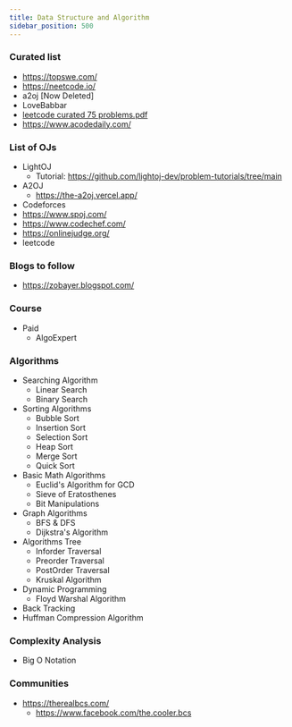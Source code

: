 ```yaml
---
title: Data Structure and Algorithm
sidebar_position: 500
---
```


### Curated list

- https://topswe.com/
- https://neetcode.io/
- a2oj [Now Deleted]
- LoveBabbar
- [leetcode curated 75 problems.pdf](leetcode%20curated%2075%20problems.pdf)
- https://www.acodedaily.com/

### List of OJs

- LightOJ
  - Tutorial: https://github.com/lightoj-dev/problem-tutorials/tree/main
- A2OJ
  - https://the-a2oj.vercel.app/
- Codeforces
- https://www.spoj.com/
- https://www.codechef.com/
- https://onlinejudge.org/
- leetcode

### Blogs to follow

- https://zobayer.blogspot.com/

### Course

- Paid
  - AlgoExpert

### Algorithms

- Searching Algorithm
  - Linear Search
  - Binary Search
- Sorting Algorithms
  - Bubble Sort
  - Insertion Sort
  - Selection Sort
  - Heap Sort
  - Merge Sort
  - Quick Sort
- Basic Math Algorithms
  - Euclid's Algorithm for GCD
  - Sieve of Eratosthenes
  - Bit Manipulations
- Graph Algorithms
  - BFS & DFS
  - Dijkstra's Algorithm
- Algorithms Tree
  - Inforder Traversal
  - Preorder Traversal
  - PostOrder Traversal
  - Kruskal Algorithm
- Dynamic Programming
  - Floyd Warshal Algorithm
- Back Tracking
- Huffman Compression Algorithm

### Complexity Analysis

- Big O Notation



### Communities

- https://therealbcs.com/
  - https://www.facebook.com/the.cooler.bcs

